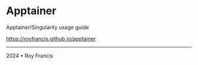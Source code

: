 # Apptainer

Apptainer/Singularity usage guide

https://royfrancis.github.io/apptainer

---

2024 • Roy Francis